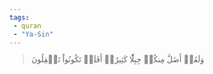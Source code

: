 ```yaml
---
tags: 
 - quran 
 - "Ya-Sin"
---
```


> وَلَقَدۡ أَضَلَّ مِنكُمۡ جِبِلّٗا كَثِيرًاۖ أَفَلَمۡ تَكُونُواْ تَعۡقِلُونَ
